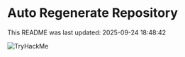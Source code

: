 # Auto Regenerate Repository

This README was last updated: 2025-09-24 18:48:42

 ![TryHackMe](https://tryhackme.com/badge/533634)